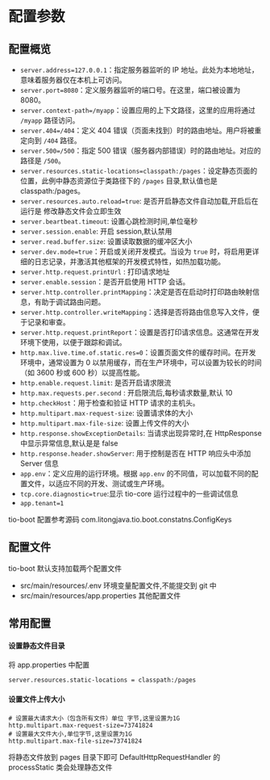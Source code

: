 # 配置参数

## 配置概览

- `server.address=127.0.0.1`：指定服务器监听的 IP 地址。此处为本地地址，意味着服务器仅在本机上可访问。
- `server.port=8080`：定义服务器监听的端口号。在这里，端口被设置为 8080。
- `server.context-path=/myapp`：设置应用的上下文路径，这里的应用将通过 `/myapp` 路径访问。
- `server.404=/404`：定义 404 错误（页面未找到）时的路由地址。用户将被重定向到 `/404` 路径。
- `server.500=/500`：指定 500 错误（服务器内部错误）时的路由地址。对应的路径是 `/500`。
- `server.resources.static-locations=classpath:/pages`：设定静态页面的位置，此例中静态资源位于类路径下的 `/pages` 目录,默认值也是 classpath:/pages。
- `server.resources.auto.reload=true`: 是否开启静态文件自动加载,开启后在运行是 修改静态文件会立即生效
- `server.beartbeat.timeout`: 设置心跳检测时间,单位毫秒
- `server.session.enable`: 开启 session,默认禁用
- `server.read.buffer.size`: 设置读取数据的缓冲区大小
- `server.dev.mode=true`：开启或关闭开发模式。当设为 `true` 时，将启用更详细的日志记录，并激活其他框架的开发模式特性，如热加载功能。
- `server.http.request.printUrl` : 打印请求地址
- `server.enable.session`：是否开启使用 HTTP 会话。
- `server.http.controller.printMapping`：决定是否在启动时打印路由映射信息，有助于调试路由问题。
- `server.http.controller.writeMapping`：选择是否将路由信息写入文件，便于记录和审查。
- `server.http.request.printReport`：设置是否打印请求信息。这通常在开发环境下使用，以便于跟踪和调试。
- `http.max.live.time.of.static.res=0`：设置页面文件的缓存时间。在开发环境中，通常设置为 0 以禁用缓存，而在生产环境中，可以设置为较长的时间（如 3600 秒或 600 秒）以提高性能。
- `http.enable.request.limit`: 是否开启请求限流
- `http.max.requests.per.second` : 开启限流后,每秒请求数量,默认 10
- `http.checkHost`：用于检查和验证 HTTP 请求的主机头。
- `http.multipart.max-request-size`: 设置请求体的大小
- `http.multipart.max-file-size`: 设置上传文件的大小
- `http.response.showExceptionDetails`: 当请求出现异常时,在 HttpResponse 中显示异常信息,默认是是 false
- `http.response.header.showServer`: 用于控制是否在 HTTP 响应头中添加 Server 信息
- `app.env`：定义应用的运行环境。根据 `app.env` 的不同值，可以加载不同的配置文件，以适应不同的开发、测试或生产环境。
- `tcp.core.diagnostic=true`:显示 tio-core 运行过程中的一些调试信息
- `app.tenant=1`

tio-boot 配置参考源码 com.litongjava.tio.boot.constatns.ConfigKeys

## 配置文件

tio-boot 默认支持加载两个配置文件

- src/main/resources/.env 环境变量配置文件,不能提交到 git 中
- src/main/resources/app.properties 其他配置文件

## 常用配置

#### 设置静态文件目录

将 app.properties 中配置

```shell
server.resources.static-locations = classpath:/pages
```

#### 设置文件上传大小

```
# 设置最大请求大小（包含所有文件）单位 字节,这里设置为1G
http.multipart.max-request-size=73741824
# 设置最大文件大小,单位字节,这里设置为1G
http.multipart.max-file-size=73741824
```

将静态文件放到 pages 目录下即可 DefaultHttpRequestHandler 的 processStatic 类会处理静态文件
